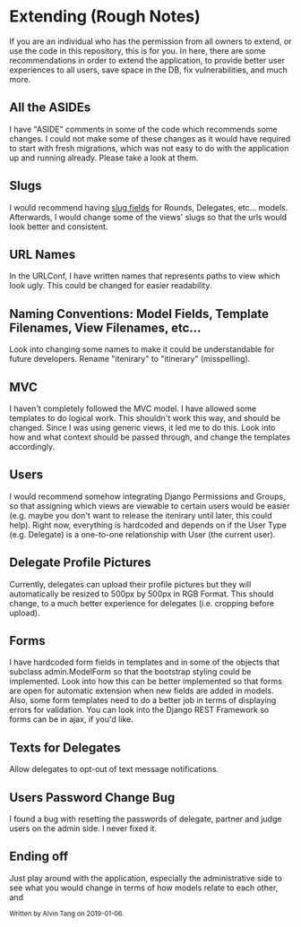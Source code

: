 # Extending (Rough Notes)
If you are an individual who has the permission from all owners to extend, or use the code in this repository, this is for you. In here, there are some recommendations in order to extend the application, to provide better user experiences to all users, save space in the DB, fix vulnerabilities, and much more.

## All the ASIDEs
I have "ASIDE" comments in some of the code which recommends some changes. I could not make some of these changes as it would have required to start with fresh migrations, which was not easy to do with the application up and running already. Please take a look at them.

## Slugs
I would recommend having [slug fields](https://docs.djangoproject.com/en/2.1/ref/models/fields/#slugfield) for Rounds, Delegates, etc... models. Afterwards, I would change some of the views' slugs so that the urls would look better and consistent.

## URL Names
In the URLConf, I have written names that represents paths to view which look ugly. This could be changed for easier readability.

## Naming Conventions: Model Fields, Template Filenames, View Filenames, etc...
Look into changing some names to make it could be understandable for future developers. Rename "itenirary" to "itinerary" (misspelling).

## MVC
I haven't completely followed the MVC model. I have allowed some templates to do logical work. This shouldn't work this way, and should be changed. Since I was using generic views, it led me to do this. Look into how and what context should be passed through, and change the templates accordingly.

## Users
I would recommend somehow integrating Django Permissions and Groups, so that assigning which views are viewable to certain users would be easier (e.g. maybe you don't want to release the itenirary until later, this could help). Right now, everything is hardcoded and depends on if the User Type (e.g. Delegate) is a one-to-one relationship with User (the current user).

## Delegate Profile Pictures
Currently, delegates can upload their profile pictures but they will automatically be resized to 500px by 500px in RGB Format. This should change, to a much better experience for delegates (i.e. cropping before upload).

## Forms
I have hardcoded form fields in templates and in some of the objects that subclass admin.ModelForm so that the bootstrap styling could be implemented. Look into how this can be better implemented so that forms are open for automatic extension when new fields are added in models. Also, some form templates need to do a better job in terms of displaying errors for validation. You can look into the Django REST Framework so forms can be in ajax, if you'd like.

## Texts for Delegates
Allow delegates to opt-out of text message notifications.

## Users Password Change Bug
I found a bug with resetting the passwords of delegate, partner and judge users on the admin side. I never fixed it.

## Ending off
Just play around with the application, especially the administrative side to see what you would change in terms of how models relate to each other, and 

<small>Written by Alvin Tang on 2019-01-06.</small>
